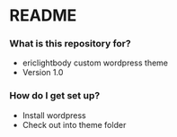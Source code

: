 # README #

### What is this repository for? ###

* ericlightbody custom wordpress theme
* Version 1.0

### How do I get set up? ###
- Install wordpress
- Check out into theme folder